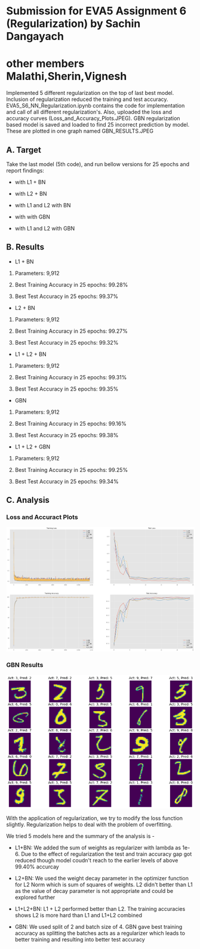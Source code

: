 # Submission for EVA5 Assignment 6 (Regularization) by Sachin Dangayach
# other members Malathi,Sherin,Vignesh

Implemented 5 different regularization on the top of last best model. Inclusion of regularization reduced the training and test accuracy. 
EVA5_S6_NN_Regularization.ipynb contains the code for implementation and call of all different regularization's. Also, uploaded the loss and accuracy curves (Loss_and_Accuracy_Plots.JPEG).
GBN regularization based model is saved and loaded to find 25 incorrect prediction by model. These are plotted in one graph named GBN_RESULTS.JPEG
  
  

## A. Target

Take the last model (5th code), and run bellow versions for 25 epochs and report findings:

  

* with L1 + BN

* with L2 + BN

* with L1 and L2 with BN

* with with GBN

* with L1 and L2 with GBN

  

## B. Results

* L1 + BN

1. Parameters: 9,912

2. Best Training Accuracy in 25 epochs: 99.28%

3. Best Test Accuracy in 25 epochs: 99.37%

* L2 + BN

1. Parameters: 9,912

2. Best Training Accuracy in 25 epochs: 99.27%

3. Best Test Accuracy in 25 epochs: 99.32%

* L1 + L2 + BN

1. Parameters: 9,912

2. Best Training Accuracy in 25 epochs: 99.31%

3. Best Test Accuracy in 25 epochs: 99.35%

* GBN

1. Parameters: 9,912

2. Best Training Accuracy in 25 epochs: 99.16%

3. Best Test Accuracy in 25 epochs: 99.38%

* L1 + L2 + GBN

1. Parameters: 9,912

2. Best Training Accuracy in 25 epochs: 99.25%

3. Best Test Accuracy in 25 epochs: 99.34%

## C. Analysis

### Loss and Accuract Plots

![alt text](https://github.com/SachinDangayach/eva5_session6/blob/master/Loss_and_Accuracy_Plots.JPEG)

### GBN Results

![alt text](https://github.com/SachinDangayach/eva5_session6/blob/master/GBN_RESULTS.JPEG)
  

With the application of regularization, we try to modify the loss function slightly. Regularization helps to deal with the problem of overfitting.

We tried 5 models here and the summary of the analysis is -

* L1+BN: We added the sum of weights as regularizer with lambda as 1e-6. Due to the effect of regularization the test and train accuracy gap got reduced though model coudn't reach to the earlier levels of above 99.40% accurcay

* L2+BN: We used the weight decay parameter in the optimizer function for L2 Norm which is sum of squares of weights. L2 didn't better than L1 as the value of decay parameter is not appropriate and could be explored further

* L1+L2+BN: L1 + L2 performed better than L2. The training accuracies shows L2 is more hard than L1 and L1+L2 combined

* GBN: We used split of 2 and batch size of 4. GBN gave best training accuracy as splitting the batches acts as a regularizer which leads to better training and resulting into better test accuracy
